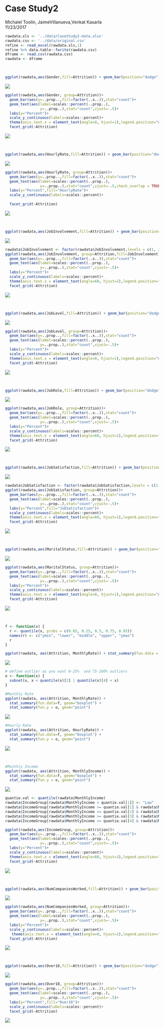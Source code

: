 # Case Study2
Michalel Toolin, JaimeVillanueva,Venkat Kasarla  
11/23/2017  




```r
rawdata.xls <- '../data/CaseStudy2-data.xlsx'
rawdata.csv <- '../data/original.csv'
refine <- read_excel(rawdata.xls,1)
refine %>% data.table::fwrite(rawdata.csv)
dframe <- read.csv(rawdata.csv)
rawdata <- dframe
```

<br>


```r
ggplot(rawdata,aes(Gender,fill=Attrition)) + geom_bar(position="dodge")
```

![](CaseStudy2_files/figure-html/genderAttritionSummary-1.png)<!-- -->

```r
ggplot(rawdata,aes(Gender, group=Attrition))+
  geom_bar(aes(y=..prop..,fill=factor(..x..)),stat="count")+
  geom_text(aes(label=scales::percent(..prop..),
                y=..prop..),stat="count",vjust=-.5)+
  labs(y="Percent")+
  scale_y_continuous(labels=scales::percent)+
  theme(axis.text.x = element_text(angle=0, hjust=1),legend.position="none")+
  facet_grid(~Attrition)
```

![](CaseStudy2_files/figure-html/genderAttritionSummary-2.png)<!-- -->

<br>


```r
ggplot(rawdata,aes(HourlyRate,fill=Attrition)) + geom_bar(position="dodge")
```

![](CaseStudy2_files/figure-html/hourlyRateAttritionSummary-1.png)<!-- -->

```r
ggplot(rawdata,aes(HourlyRate, group=Attrition))+
  geom_bar(aes(y=..prop..,fill=factor(..x..)),stat="count")+
  geom_text(aes(label=scales::percent(..prop..),
                y=..prop..),stat="count",vjust=-.5,check_overlap = TRUE)+
  labs(y="Percent",fill="HourlyRate")+
  scale_y_continuous(labels=scales::percent)+
  
  facet_grid(~Attrition)
```

![](CaseStudy2_files/figure-html/hourlyRateAttritionSummary-2.png)<!-- -->

<br>


```r
ggplot(rawdata,aes(JobInvolvement,fill=Attrition)) + geom_bar(position="dodge")
```

![](CaseStudy2_files/figure-html/jobInvolvementAttritionsummary-1.png)<!-- -->

```r
rawdata$JobInvolvement <- factor(rawdata$JobInvolvement,levels = c(1, 2, 3,4), labels = c("Low","Medium","High","Very High"))
ggplot(rawdata,aes(JobInvolvement, group=Attrition,fill=JobInvolvement))+
  geom_bar(aes(y=..prop..,fill=factor(..x..)),stat="count")+
  geom_text(aes(label=scales::percent(..prop..),
                y=..prop..),stat="count",vjust=-.5)+
  labs(y="Percent")+
  scale_y_continuous(labels=scales::percent)+
  theme(axis.text.x = element_text(angle=60, hjust=1),legend.position="none")+
  facet_grid(~Attrition)
```

![](CaseStudy2_files/figure-html/jobInvolvementAttritionsummary-2.png)<!-- -->

<br>


```r
ggplot(rawdata,aes(JobLevel,fill=Attrition)) + geom_bar(position="dodge")
```

![](CaseStudy2_files/figure-html/joblevelAttritionSummary-1.png)<!-- -->

```r
ggplot(rawdata,aes(JobLevel, group=Attrition))+
  geom_bar(aes(y=..prop..,fill=factor(..x..)),stat="count")+
  geom_text(aes(label=scales::percent(..prop..),
                y=..prop..),stat="count",vjust=-.5)+
  labs(y="Percent")+
  scale_y_continuous(labels=scales::percent)+
  theme(axis.text.x = element_text(angle=0, hjust=1),legend.position="none")+
  facet_grid(~Attrition)
```

![](CaseStudy2_files/figure-html/joblevelAttritionSummary-2.png)<!-- -->

<br>


```r
ggplot(rawdata,aes(JobRole,fill=Attrition)) + geom_bar(position="dodge")
```

![](CaseStudy2_files/figure-html/jobRoleAttritionSummary-1.png)<!-- -->

```r
ggplot(rawdata,aes(JobRole, group=Attrition))+
  geom_bar(aes(y=..prop..,fill=factor(..x..)),stat="count")+
  geom_text(aes(label=scales::percent(..prop..),
                y=..prop..),stat="count",vjust=-.5)+
  labs(y="Percent")+
  scale_y_continuous(labels=scales::percent)+
  theme(axis.text.x = element_text(angle=60, hjust=1),legend.position="none")+
  facet_grid(~Attrition)
```

![](CaseStudy2_files/figure-html/jobRoleAttritionSummary-2.png)<!-- -->

<br>


```r
ggplot(rawdata,aes(JobSatisfaction,fill=Attrition)) + geom_bar(position="dodge")
```

![](CaseStudy2_files/figure-html/jobsatisfactionAttritionSummary-1.png)<!-- -->

```r
rawdata$JobSatisfaction <- factor(rawdata$JobSatisfaction,levels = c(1, 2, 3,4), labels = c("Low","Medium","High","Very High"))
ggplot(rawdata,aes(JobSatisfaction, group=Attrition))+
  geom_bar(aes(y=..prop..,fill=factor(..x..)),stat="count")+
  geom_text(aes(label=scales::percent(..prop..),
                y=..prop..),stat="count",vjust=-.5)+
  labs(y="Percent",fill="JobSatisfaction")+
  scale_y_continuous(labels=scales::percent)+
  theme(axis.text.x = element_text(angle=60, hjust=1),legend.position="none")+
  facet_grid(~Attrition)
```

![](CaseStudy2_files/figure-html/jobsatisfactionAttritionSummary-2.png)<!-- -->

<br>


```r
ggplot(rawdata,aes(MaritalStatus,fill=Attrition)) + geom_bar(position="dodge")
```

![](CaseStudy2_files/figure-html/maritalStatusAttritionSummary-1.png)<!-- -->

```r
ggplot(rawdata,aes(MaritalStatus, group=Attrition))+
  geom_bar(aes(y=..prop..,fill=factor(..x..)),stat="count")+
  geom_text(aes(label=scales::percent(..prop..),
                y=..prop..),stat="count",vjust=-.5)+
  labs(y="Percent")+
  scale_y_continuous(labels=scales::percent)+
  theme(axis.text.x = element_text(angle=0, hjust=1),legend.position="none")+
  facet_grid(~Attrition)
```

![](CaseStudy2_files/figure-html/maritalStatusAttritionSummary-2.png)<!-- -->

<br>


```r
f <- function(x) {
  r <- quantile(x, probs = c(0.05, 0.25, 0.5, 0.75, 0.95))
  names(r) <- c("ymin", "lower", "middle", "upper", "ymax")
  r
}

ggplot(rawdata, aes(Attrition, MonthlyRate)) + stat_summary(fun.data = f, geom="boxplot")
```

![](CaseStudy2_files/figure-html/monthlyRateAttrition-1.png)<!-- -->

```r
# define outlier as you want 0-25%  and 75-100% outliers   
o <- function(x) {
  subset(x, x < quantile(x)[2] | quantile(x)[4] < x)
}

#Monthly Rate
ggplot(rawdata, aes(Attrition, MonthlyRate)) + 
  stat_summary(fun.data=f, geom="boxplot") + 
  stat_summary(fun.y = o, geom="point")
```

![](CaseStudy2_files/figure-html/monthlyRateAttrition-2.png)<!-- -->

```r
#Hourly Rate
ggplot(rawdata, aes(Attrition, HourlyRate)) + 
  stat_summary(fun.data=f, geom="boxplot") + 
  stat_summary(fun.y = o, geom="point")
```

![](CaseStudy2_files/figure-html/monthlyRateAttrition-3.png)<!-- -->

<br>


```r
#Monthly Income
ggplot(rawdata, aes(Attrition, MonthlyIncome)) + 
  stat_summary(fun.data=f, geom="boxplot") + 
  stat_summary(fun.y = o, geom="point")
```

![](CaseStudy2_files/figure-html/monthlyIncomeAttritionSummary-1.png)<!-- -->

```r
quantie.val <- quantile(rawdata$MonthlyIncome)
rawdata$IncomeGroup[rawdata$MonthlyIncome < quantie.val[1]] <- "Low"
rawdata$IncomeGroup[rawdata$MonthlyIncome >= quantie.val[1] & rawdata$MonthlyIncome < quantie.val[2]] <- "Low Medium"
rawdata$IncomeGroup[rawdata$MonthlyIncome >= quantie.val[2] & rawdata$MonthlyIncome < quantie.val[3]] <- "Medium"
rawdata$IncomeGroup[rawdata$MonthlyIncome >= quantie.val[3] & rawdata$MonthlyIncome < quantie.val[4]] <- "Medium High"
rawdata$IncomeGroup[rawdata$MonthlyIncome >= quantie.val[4] & rawdata$MonthlyIncome < quantie.val[5]] <- "High"

ggplot(rawdata,aes(IncomeGroup, group=Attrition))+
  geom_bar(aes(y=..prop..,fill=factor(..x..)),stat="count")+
  geom_text(aes(label=scales::percent(..prop..),
                y=..prop..),stat="count",vjust=-.5)+
  labs(y="Percent")+
  scale_y_continuous(labels=scales::percent)+
  theme(axis.text.x = element_text(angle=60, hjust=1),legend.position="none")+
  facet_grid(~Attrition)
```

![](CaseStudy2_files/figure-html/monthlyIncomeAttritionSummary-2.png)<!-- -->

<br>


```r
ggplot(rawdata,aes(NumCompaniesWorked,fill=Attrition)) + geom_bar(position="dodge")
```

![](CaseStudy2_files/figure-html/numberCompaniesWorkedAttritionSummary-1.png)<!-- -->

```r
ggplot(rawdata,aes(NumCompaniesWorked, group=Attrition))+
  geom_bar(aes(y=..prop..,fill=factor(..x..)),stat="count")+
  geom_text(aes(label=scales::percent(..prop..),
                y=..prop..),stat="count",vjust=-.5)+
  labs(y="Percent")+
  scale_y_continuous(labels=scales::percent)+
   theme(axis.text.x = element_text(angle=0, hjust=1),legend.position="none")+
  facet_grid(~Attrition)
```

![](CaseStudy2_files/figure-html/numberCompaniesWorkedAttritionSummary-2.png)<!-- -->

<br>


```r
ggplot(rawdata,aes(Over18,fill=Attrition)) + geom_bar(position="dodge")
```

![](CaseStudy2_files/figure-html/Age18AttritionSummary-1.png)<!-- -->

```r
ggplot(rawdata,aes(Over18, group=Attrition))+
  geom_bar(aes(y=..prop..,fill=factor(..x..)),stat="count")+
  geom_text(aes(label=scales::percent(..prop..),
                y=..prop..),stat="count",vjust=-.5)+
  labs(y="Percent",fill="Over18")+
  scale_y_continuous(labels=scales::percent)+
  facet_grid(~Attrition)
```

![](CaseStudy2_files/figure-html/Age18AttritionSummary-2.png)<!-- -->

<br>


